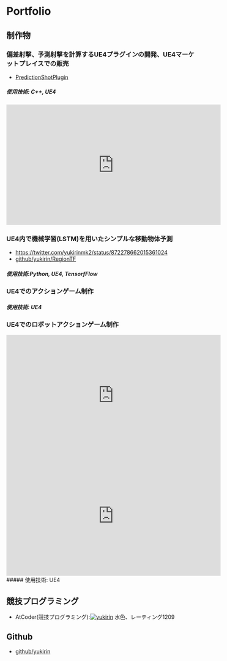 # Portfolio
## 制作物
### 偏差射撃、予測射撃を計算するUE4プラグインの開発、UE4マーケットプレイスでの販売
- [PredictionShotPlugin](https://www.unrealengine.com/marketplace/ja/product/prediction-shot-plugin)
##### 使用技術: C++, UE4
<iframe width="560" height="315" src="https://www.youtube.com/embed/BrCKP1JALYU" frameborder="0" allow="accelerometer; autoplay; clipboard-write; encrypted-media; gyroscope; picture-in-picture" allowfullscreen></iframe>

### UE4内で機械学習(LSTM)を用いたシンプルな移動物体予測
 - https://twitter.com/yukirinmk2/status/872278662015361024
 - [github/yukirin/RegionTF](https://github.com/yukirin/RegionTF)
##### 使用技術:Python, UE4, TensorfFlow

### UE4でのアクションゲーム制作
##### 使用技術: UE4

### UE4でのロボットアクションゲーム制作
<iframe width="560" height="315" src="https://www.youtube.com/embed/wh1UWnNlNKY" frameborder="0" allow="accelerometer; autoplay; clipboard-write; encrypted-media; gyroscope; picture-in-picture" allowfullscreen></iframe>
<iframe width="560" height="315" src="https://www.youtube.com/embed/CeEwsBDbypM" frameborder="0" allow="accelerometer; autoplay; clipboard-write; encrypted-media; gyroscope; picture-in-picture" allowfullscreen></iframe>
##### 使用技術: UE4

## 競技プログラミング
 - AtCoder(競技プログラミング):[![yukirin](https://img.shields.io/endpoint?url=https%3A%2F%2Fatcoder-badges.now.sh%2Fapi%2Fatcoder%2Fjson%2Fyukirin)](https://atcoder.jp/users/yukirin) 水色、レーティング1209
 
## Github
 - [github/yukirin](https://github.com/yukirin)

